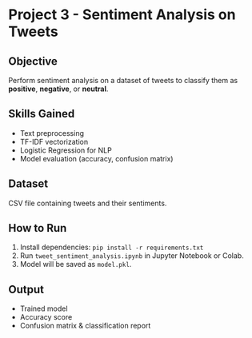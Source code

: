 # Project 3 - Sentiment Analysis on Tweets

## Objective

Perform sentiment analysis on a dataset of tweets to classify them as **positive**, **negative**, or **neutral**.

## Skills Gained

- Text preprocessing
- TF-IDF vectorization
- Logistic Regression for NLP
- Model evaluation (accuracy, confusion matrix)

## Dataset

CSV file containing tweets and their sentiments.

## How to Run

1. Install dependencies: `pip install -r requirements.txt`
2. Run `tweet_sentiment_analysis.ipynb` in Jupyter Notebook or Colab.
3. Model will be saved as `model.pkl`.

## Output

- Trained model
- Accuracy score
- Confusion matrix & classification report
